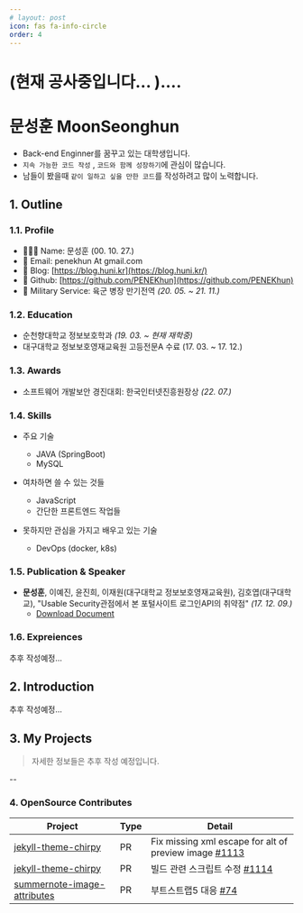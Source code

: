 ```yaml
---
# layout: post
icon: fas fa-info-circle
order: 4
---
```


<style>
 .project h1 {
     color: #333;
}
 .project h2 {
     color: #666;
}
 .project_wrap {
     display: flex;
     flex-wrap: wrap;
     align-items: flex-start;
     justify-content: space-between;
     margin-bottom: 1.5rem;
}
 .project {
     width: 100%;
     border-top: 1px solid #ccc;
     padding-top: 20px;
     display: flex;
}
 .project img {
     width: 150px;
     height: 150px;
     object-fit: cover;
     margin-right: 20px;
     margin-bottom: 0 !important;
}
 .project-details {
     flex: 1;
}
.project-details p.summarize{
	
}
.project-details p.role{
	margin-bottom: 0;
}
.project-details p.stack{
	margin-bottom: 0;
}
.project-type{
	font-weight: 300;
	font-size: 1.2rem;
	margin-bottom: 0;
}
 .project h3 {
	 margin-top: 5px !important;
     margin-bottom: 0 !important;
}
 .project_wrap .extra div h2 {
 margin-top: 0 !important;
 }
 .project .project-duration {
     margin-bottom: 10px;
     color: #999;
}
 .skills {
     width: 100%;
     margin-top: 20px;
     border-top: 1px solid #ccc;
     padding-top: 20px;
}
 .skills ul {
     list-style-type: none;
     padding: 0;
}
 .troubleshooting {
     
}
 .troubleshooting h2 {
     margin-bottom: 10px;
}
 .troubleshooting p {
     margin-top: 5px;
}
 @media screen and (min-width: 850px) {
     .project {
         flex-wrap: wrap;
    }
     .project img {
         width: 180px;
         height: 180px;
         margin-right: 30px;
         margin-bottom: 20px;
    }
     .project-details {
         flex: 1;
    }
     .skills {
         width: 48%;
         margin-top: 0;
         margin-left: 4%;
         padding-top: 0;
         border-top: none;
    }
    }
@media screen and (max-width: 849px) {
  .project {
    flex-direction: column-reverse;
    align-items: center;
  }

  .project img {
    width: 200px;
    margin-right: 0;
    margin-bottom: 10px;
  }
}

p.link {
	margin: 0;
}

}

</style>

<!-- <span id="slogan"></span> -->
<!-- <br/> -->
<!-- <span id="introduce"></span> -->
<!-- > 이 문서는 축약 이력서로써, 각 단원의 링크를 클릭하면, 상세 페이지로 이동합니다. -->

# (현재 공사중입니다... )....  
# 문성훈 **MoonSeonghun**
- Back-end Enginner를 꿈꾸고 있는 대학생입니다.
- `지속 가능한 코드 작성` , `코드와 함께 성장하기`에 관심이 많습니다.
- 남들이 봤을때 `같이 일하고 싶을 만한 코드`를 작성하려고 많이 노력합니다.

## 1. Outline
### 1.1. Profile

- 🙋🏻‍♂️ Name: 문성훈 (00. 10. 27.)
- 💌 Email: penekhun At gmail.com
- 📕 Blog: [https://blog.huni.kr](https://blog.huni.kr/)
- 🐙 Github: [https://github.com/PENEKhun](https://github.com/PENEKhun)
- 🫡 Military Service: 육군 병장 만기전역 <em>(20. 05. ~ 21. 11.)</em>

### 1.2. Education
- 순천향대학교 정보보호학과 <em>(19. 03. ~ 현재 재학중)</em>
- 대구대학교 정보보호영재교육원 고등전문A 수료 (17. 03. ~ 17. 12.)

### 1.3. Awards
- 소프트웨어 개발보안 경진대회: 한국인터넷진흥원장상 <em>(22. 07.)</em>

### 1.4. Skills

- 주요 기술  
	- JAVA (SpringBoot)
	- MySQL

- 여차하면 쓸 수 있는 것들  
	- JavaScript
	- 간단한 프론트엔드 작업들

- 못하지만 관심을 가지고 배우고 있는 기술
	- DevOps (docker, k8s)


### 1.5. Publication & Speaker
- **문성훈**, 이예진, 윤진희, 이재원(대구대학교 정보보호영재교육원), 김호엽(대구대학교), "Usable Security관점에서 본 포털사이트 로그인API의 취약점" <em>(17. 12. 09.)</em>
	- <a href="/assets/aboutme/로그인api와usable_security _최최종_hykim-2.hwp" target="_blank">Download Document</a>
<!--	- [Download Poster](/assets/aboutme/usableSecurity_poster.jpeg) -->

<!-- 
### 1.7. Certification
- NULL
-->

### 1.6. Expreiences
추후 작성예정...  

<!--
#### 1.6.1. **청소년 비영리 개발단체** PENEKSOFT
중학생시절, 재미삼아 SNS에서 만난 개발자 친구들끼리 개발 단체 운영했습니다. 규모는 대략 5명정도 되었습니다.
> **'쓸데없이 어려운 퀴즈'** 앱 다운로드 수 1000**+**달성 *(평점 4.292)*

#### 1.6.2. 대구대학교 **정보보호영재교육원** 
대략 200여명 중, **1등 성적**으로 수료하여서 대구대학교 총장상을 수여받은 적이 있습니다.

#### 1.6.3. **화이트해킹팀** Demon
todo

#### 1.6.4. 프리랜서 개발 경험
todo
-->

## 2. Introduction
추후 작성예정...



## 3. My Projects
> 자세한 정보들은 추후 작성 예정입니다. 


<script>
const myProj = [
  {
    name: "아나바다",
    type: "개인 프로젝트",
    image:
      "https://media.istockphoto.com/id/1399859917/ko/%EB%B2%A1%ED%84%B0/%EC%9D%B4%EB%AF%B8%EC%A7%80-%EB%B2%A1%ED%84%B0-%EA%B8%B0%ED%98%B8%EA%B0%80-%EC%97%86%EC%9C%BC%EB%A9%B0-%EC%82%AC%EC%9A%A9-%EA%B0%80%EB%8A%A5%ED%95%9C-%EC%95%84%EC%9D%B4%EC%BD%98%EC%9D%B4-%EC%97%86%EC%8A%B5%EB%8B%88%EB%8B%A4-%EC%9D%B4-%EC%88%9C%EA%B0%84-%EC%9E%90%EB%A6%AC-%ED%91%9C%EC%8B%9C%EC%9E%90%EB%A5%BC%EC%9C%84%ED%95%9C-%EA%B0%A4%EB%9F%AC%EB%A6%AC%EA%B0%80-%EC%97%86%EC%8A%B5%EB%8B%88%EB%8B%A4.jpg?s=170667a&w=0&k=20&c=hFf7ccLdRkyVpPbHA5S_aAcB805YyXWDL9Oyn6Ff_8c=",
    duration: "2023년 6월 - 2023년 9월",
    summarize: "지속 가능한 소비 문화 형성을 위한 플랫폼",
    myRole: "Backend -%",
    links: [{ caption: "Github", href: "https://github.com/a-na-ba-da/" }],
    stack: ["JAVA Spring Boot, MySQL"],
  },
  {
    name: "SHIFT3",
    type: "아웃소싱 프로젝트",
    image: "https://www.lio.team/shift3.png",
    duration: "2023년 2월 - 2023년 3월",
    summarize: "라이프스타일 편집샵 큐레이션 플랫폼",
    myRole: "관리자페이지 포함 100%",
    links: [
      {
        caption: "운영중인 페이지",
        href: "https://shift3.co.kr",
      },
    ],
    stack: ["JAVA Spring Boot, Thymeleaf, MySQL"],
  },
  {
    name: "면역원성 예측 및 개선 분석 사이트",
    type: "아웃소싱 프로젝트",
    image: "https://www.lio.team/oSong.png",
    duration: "2023년 12월 - 2023년 3월",
    summarize: "오송첨단의료산업진흥재단 신약개발지원센터 연구과제",
    myRole: "ML 스크립트 외 100% ",
    links: [],
    stack: ["PHP, JavaScript"],
  },
  {
    name: "프롭메이트",
    type: "아웃소싱 프로젝트",
    image: "https://www.lio.team/propmate.png",
    duration: "2022년 11월 - 2022년 12월",
    summarize: "오픈API 활용 부동산 개발 비용 예상 서비스",
    myRole: "관리자페이지 포함 100%",
    links: [
      {
        caption: "운영중인 페이지",
        href: "http://propmate.kr",
      },
    ],
    stack: ["JavaScript Node.js, MySQL"],
  },
  {
    name: "WideScrap 상품 수집 확장프로그램",
    type: "아웃소싱 프로젝트",
    image:
      "https://media.istockphoto.com/id/1399859917/ko/%EB%B2%A1%ED%84%B0/%EC%9D%B4%EB%AF%B8%EC%A7%80-%EB%B2%A1%ED%84%B0-%EA%B8%B0%ED%98%B8%EA%B0%80-%EC%97%86%EC%9C%BC%EB%A9%B0-%EC%82%AC%EC%9A%A9-%EA%B0%80%EB%8A%A5%ED%95%9C-%EC%95%84%EC%9D%B4%EC%BD%98%EC%9D%B4-%EC%97%86%EC%8A%B5%EB%8B%88%EB%8B%A4-%EC%9D%B4-%EC%88%9C%EA%B0%84-%EC%9E%90%EB%A6%AC-%ED%91%9C%EC%8B%9C%EC%9E%90%EB%A5%BC%EC%9C%84%ED%95%9C-%EA%B0%A4%EB%9F%AC%EB%A6%AC%EA%B0%80-%EC%97%86%EC%8A%B5%EB%8B%88%EB%8B%A4.jpg?s=170667a&w=0&k=20&c=hFf7ccLdRkyVpPbHA5S_aAcB805YyXWDL9Oyn6Ff_8c=",
    duration: "2022년 9월 - 2022년 10월",
    summarize:
      "크롬 확장프로그램으로 타오바오에서 상품을 크롤링하고,<br/>별도의 API를 만들어서 자사 DB에 Insert하는 프로젝트",
    myRole: "크롬 확장프로그램 100%<br/>백엔드 100%",
    links: [
      {
        caption:
          "관련 블로그 포스팅 - 스프링부트에서 비동기를 사용하여 블로킹 문제 일부 해결하기",
        href: "https://blog.huni.kr/posts/%EC%8A%A4%ED%94%84%EB%A7%81%EB%B6%80%ED%8A%B8%EC%97%90%EC%84%9C-%EB%B9%84%EB%8F%99%EA%B8%B0%EB%A5%BC-%EC%82%AC%EC%9A%A9%ED%95%98%EC%97%AC-%ED%8A%B8%EB%9E%9C%EC%A0%9D%EC%85%98%EC%97%90%EC%84%9C-%EB%B8%94%EB%A1%9C%ED%82%B9-%EB%AC%B8%EC%A0%9C-%EC%9D%BC%EB%B6%80-%ED%95%B4%EA%B2%B0%ED%95%98%EA%B8%B0/",
      },
    ],
    stack: ["JAVA Spring Boot, MySQL", "JavaScript(Chrome Extension)"],
    extra: {
      Earned: [
        "- 총 2회 유지보수를 거치며, 지속가능한 코드가 무엇일지 고민하게 되었음",
        "- 클라이언트상 존재하는 안티 크롤링 완화",
      ],
    },
  },
  {
    name: "피티모아",
    type: "개인 프로젝트",
    image:
      "https://media.istockphoto.com/id/1399859917/ko/%EB%B2%A1%ED%84%B0/%EC%9D%B4%EB%AF%B8%EC%A7%80-%EB%B2%A1%ED%84%B0-%EA%B8%B0%ED%98%B8%EA%B0%80-%EC%97%86%EC%9C%BC%EB%A9%B0-%EC%82%AC%EC%9A%A9-%EA%B0%80%EB%8A%A5%ED%95%9C-%EC%95%84%EC%9D%B4%EC%BD%98%EC%9D%B4-%EC%97%86%EC%8A%B5%EB%8B%88%EB%8B%A4-%EC%9D%B4-%EC%88%9C%EA%B0%84-%EC%9E%90%EB%A6%AC-%ED%91%9C%EC%8B%9C%EC%9E%90%EB%A5%BC%EC%9C%84%ED%95%9C-%EA%B0%A4%EB%9F%AC%EB%A6%AC%EA%B0%80-%EC%97%86%EC%8A%B5%EB%8B%88%EB%8B%A4.jpg?s=170667a&w=0&k=20&c=hFf7ccLdRkyVpPbHA5S_aAcB805YyXWDL9Oyn6Ff_8c=",
    duration: "2022년 8월",
    summarize: "22년도 소프트웨어 개발보안 경진대회 수상작",
    myRole: "풀스택 100%",
    links: [
      {
        caption: "제 9회 소프트웨어 개발보안 시큐어코딩 해커톤 리뷰",
        href: "https://blog.huni.kr/posts/SecureCoding-Contest-9th-Review/",
      },
    ],
    stack: ["JAVA Spring Boot, MySQL", "클라이언트 Vue.JS"],
  },

  {
    name: "청소년 정보보호 페스티벌",
    type: "개인/대학 프로젝트",
    image:
      "https://velog.velcdn.com/images/hnsoo/post/a57bd429-fe8f-424c-a29f-e6949fec8827/image.png",
    duration: "2022년 5월 - 2022년 9월",
    summarize:
      "순천향대학교 정보보호학과에서 주관하고 청소년을 대상으로 개최하는 해킹대회 플랫폼",
    myRole: "백엔드 100%<br/>관리자 페이지 100%<br/>사용자 페이지 1%",
    stack: ["JAVA Spring Boot, MySQL, Redis", "관리자 페이지 Vue.JS"],
    extra: {
      Earned: [
        "- 한정된 자원에서 부하가 적은 실시간 랭킹 API 개발",
        "- AOP를 활용한 서비스 전반적인 로깅으로 대회 치팅 행위자 적출",
      ],
    },
  },

  {
    name: "Minting Arts",
    type: "아웃소싱 프로젝트",
    image: "https://www.lio.team/sangsang.png",
    duration: "2022년 8월",
    summarize: "NFT 온라인 홍보관",
    myRole: "백엔드 100%<br/>관리자 페이지 100%",
    stack: ["JAVA Spring Boot, Thymeleaf, MySQL"],
  },

  {
    name: "파이팅 (파이썬 + 채팅)",
    type: "대학 프로젝트",
    image:
      "https://media.istockphoto.com/id/1399859917/ko/%EB%B2%A1%ED%84%B0/%EC%9D%B4%EB%AF%B8%EC%A7%80-%EB%B2%A1%ED%84%B0-%EA%B8%B0%ED%98%B8%EA%B0%80-%EC%97%86%EC%9C%BC%EB%A9%B0-%EC%82%AC%EC%9A%A9-%EA%B0%80%EB%8A%A5%ED%95%9C-%EC%95%84%EC%9D%B4%EC%BD%98%EC%9D%B4-%EC%97%86%EC%8A%B5%EB%8B%88%EB%8B%A4-%EC%9D%B4-%EC%88%9C%EA%B0%84-%EC%9E%90%EB%A6%AC-%ED%91%9C%EC%8B%9C%EC%9E%90%EB%A5%BC%EC%9C%84%ED%95%9C-%EA%B0%A4%EB%9F%AC%EB%A6%AC%EA%B0%80-%EC%97%86%EC%8A%B5%EB%8B%88%EB%8B%A4.jpg?s=170667a&w=0&k=20&c=hFf7ccLdRkyVpPbHA5S_aAcB805YyXWDL9Oyn6Ff_8c=",
    duration: "2022년 5월",
    summarize:
      "파이썬 프로그래밍 과목 팀프로젝트<br/>종단간 AES 암호화 통신을 사용하는 단체 채팅 프로그램",
    myRole: "클라이언트 95%<br/>서버 10%",
    links: [
      {
        caption: "Github",
        href: "https://github.com/BloodSweatTearz/Pyting",
      },
    ],
    stack: ["python"],
  },

  {
    name: "짧은 링크",
    type: "개인 프로젝트",
    image: "https://blog.huni.kr/assets/2023-06-01/dashboard.png",
    duration: "2022년 3월",
    summarize:
      "한글이 가지는 특징 을 이용해 전세계 모든 링크를 짧게 만드는 서비스",
    myRole: "100%",
    linkCaption: "",
    linkHref: "",
    stack: ["Java Spring Boot, MySQL"],
    links: [
      {
        caption: "Github",
        href: "https://github.com/PENEKhun/hangul-shortUrl",
      },
      {
        caption:
          "# 1년 전 개발한 프로젝트 건드려보기 3 > 읽기 힘든 긴 메서드, 짧고 읽기 쉽게 바꾸기",
        href: "https://blog.huni.kr/posts/1%EB%85%84-%EC%A0%84-%EA%B0%9C%EB%B0%9C%ED%95%9C-%ED%94%84%EB%A1%9C%EC%A0%9D%ED%8A%B8-%EA%B1%B4%EB%93%9C%EB%A0%A4%EB%B3%B4%EA%B8%B0-3/",
      },
      {
        caption: "# 1년 전 개발한 프로젝트 건드려보기 2 > 기존 코드 냄새 맡기",
        href: "https://blog.huni.kr/posts/1%EB%85%84-%EC%A0%84-%EA%B0%9C%EB%B0%9C%ED%95%9C-%ED%94%84%EB%A1%9C%EC%A0%9D%ED%8A%B8-%EA%B1%B4%EB%93%9C%EB%A0%A4%EB%B3%B4%EA%B8%B0-%EA%B8%B0%EC%A1%B4-%EC%BD%94%EB%93%9C-%EB%83%84%EC%83%88-%EB%A7%A1%EA%B8%B0-(%ED%82%81%ED%82%81)/",
      },
      {
        caption: "# 1년 전 개발한 프로젝트 건드려보기 1 > 시작하기 앞서",
        href: "https://blog.huni.kr/posts/1%EB%85%84-%EC%A0%84-%EA%B0%9C%EB%B0%9C%ED%95%9C-%ED%94%84%EB%A1%9C%EC%A0%9D%ED%8A%B8-%EA%B1%B4%EB%93%9C%EB%A0%A4%EB%B3%B4%EA%B8%B0-%EC%8B%9C%EC%9E%91%ED%95%98%EA%B8%B0-%EC%95%9E%EC%84%9C/",
      },
    ],
    extra: {
      Earned: ["- 프로젝트 종료 1년후, 이를 리팩토링 해보는 시간을 가졌음"],
    },
  },
];

window.onload = function drawProjects() {
  const myProjectsElement = document.querySelector(".myProjects");
  myProj.forEach((project) => {
    const extraSections = [];
    for (const key in project.extra) {
      const extraSectionHTML = `
      <div class="extra">
      <div class="${key}"> <h2>${key}</h2> <p>${project.extra[key].join(
        "<br>",
      )}</p> </div> </div>`;
      extraSections.push(extraSectionHTML);
    }

    const projectHTML = `
        <div class="project_wrap">
          <div class="project">
          <div>
            <img src="${project.image}" alt="${project.name} preview">
              <p class="contribute">${project.myRole} 기여</p>
            </div>
            <div class="project-details">
              <h3>${project.name}<p class="project-type">${
                project.type
              }</p></h3>
              <p class="project-duration">${project.duration}</p>
              <p class="summarize">${project.summarize}</p>
              ${
                project.stack === undefined
                  ? ""
                  : `<p class="stack">사용된 기술 키워드:</p>
                <ul>
                  ${project.stack
                    .map((stackItem) => `<li>${stackItem}</li>`)
                    .join("")}
                </ul>`
              }
            </div>
          </div>
          <div>
          ${extraSections.join("")}
          ${(project.links || [])
            .map(
              (link) =>
                ` <p class="link">link: <a href="${link.href}" target="_blank">${link.caption}</a></p> `,
            )
            .join("")}
          <div>
        </div>
      `;
    console.log(projectHTML);
    const tempElement = document.createElement("div");
    tempElement.innerHTML = projectHTML;
    myProjectsElement.appendChild(tempElement.firstElementChild);
  });
};
</script>

<div class="myProjects">

</div>

-- 

<!--

### 3.1. Personal Projects

| Project            | Used My Skills              | Description
|--------------------|--------------------|---------------------
|아나바다 | Springboot, MySQL | 지속 가능한 소비 문화 형성을 위한 플랫폼 |
|피티모아 | Springboot, MySQL, VueJS | todo |
|한글-짧은링크 | Springboot, MySQL, Thymeleaf | 한글 5글자로 전세계 모든 링크를 짧게 만들어 주는 웹 서비스 |

> 작업일 순으로 표를 작성하였습니다.

### 3.2. University Projects
 
| Project            | Used My Skills              | Description
|--------------------|--------------------|---------------------
|BLE 기반의 무인지 전자출결시스템 | Springboot | 2023년 캡스톤 디자인 결과물 |
|청소년정보보호페스티벌 | Springboot, VueJS, MySQL, Redis | 2022 청소년정보보호페스티벌 온라인 해킹대회 사이트|
|파이팅(**PY**thon + chatt**ING**) | Python | 종단간 AES 암호화 통신을 사용하는 단체 채팅 프로그램|

> 작업일 순으로 표를 작성하였습니다.

### 3.3. Outsourcing Projects

| Client           | Description                  | Project            | Used My Skills              | Special Note
------------------|---------------------------|--------------------|---------------------|---------------------|
|오송첨단의료산업진흥재단<br/>신약개발지원센터 | 면역원성 예측 및 개선 분석 사이트 | -                  | PHP                 | 분석에 사용되는 ML 스크립트를 제외한 풀스택(관리자페이지 포함) 개발 |
|시프트삼 | 라이프스타일 편집샵 큐레이션 플랫폼 개발    | #SHIFT3            | Springboot, MySQL   | 풀스택 개발(관리자페이지 포함)|
|propmate | 오픈API 활용 부동산 개발 비용 예상 서비스              | 프롭메이트            | NodeJS, MySQL       | 풀스택 개발(관리자페이지 포함)| 
|와이드바이(구 EG통상)  | 타오바오 상품 정보 크롤링 확장프로그램 | Wide Scrap      | Springboot, JavaScript    | 풀스택 개발    |
|엔큐브스튜디오        | 웹 동영상 자막 번역 확장프로그램    | NCubeWebVidTrans  | JavaScript |
|상상연구소           | NFT 홍보 서비스              | MintingArts        | Springboot, MySQL         | RESTful API 및 관리자 페이지 개발|
|-                 | 로또 조합기 프로그램           | GLotto             | C#, PHP             | |

> 작업일 순으로 표를 작성하였습니다.

-->

### 4. OpenSource Contributes

| Project                | Type   | Detail                          |
|------------------------|----|--------------------------------|
|[jekyll-theme-chirpy](https://github.com/cotes2020/jekyll-theme-chirpy) |PR| Fix missing xml escape for alt of preview image [#1113](https://github.com/cotes2020/jekyll-theme-chirpy/pull/1113) |
|[jekyll-theme-chirpy](https://github.com/cotes2020/jekyll-theme-chirpy) |PR| 빌드 관련 스크립트 수정 [#1114](https://github.com/cotes2020/jekyll-theme-chirpy/pull/1114) |
|[summernote-image-attributes](https://github.com/DiemenDesign/summernote-image-attributes) |PR| 부트스트랩5 대응 [#74](https://github.com/DiemenDesign/summernote-image-attributes/issues/74) |

 
<!--



<details>
<summary>소프트웨어 개발보안 경진대회 - 한국인터넷진흥원장상<em></em></summary>
<div markdown="1">
- 출품작 설명
    - 운동을 시작하고자 하는 모든 사용자에게 헬스 메이트를 구해주는 서비스.
        1. 운동 시설 관련 정보 파악
        2. 트레이너 관련 정보 파악
        3. 트레이너 매칭
        4. 우리 동네 헬스 메이트 파악 및 매칭  
    - 기대효과  
    	1. 우리동네 헬스메이트 찾기  
    		- 가까운 지역 내에서 선호 요일, 시간 등을 필터링해 나와 조건이 맞는 헬스 메이트를 쉽게 찾을 수 있다.  
			- 덤으로 그룹PT를 통해 소비를 줄일 수 있다.  
		2. 나만의 트레이너 찾기  
			- 핸드폰으로 편하게 트레이너들의 약력등을 확인할 수 있다.  
		3. 캘린더 관리  
			- 운동 일정등을 쉽게 관리할 수 있다.  
- 관련포스트
    - [제 9회 소프트웨어 개발보안 시큐어코딩 해커톤 리뷰](https://penekhun.github.io/posts/SecureCoding-Contest-9th-Review/)
</div>
</details>

<details>
<summary>3사단 포병여단 본부 전산병 병장 만기전역</summary>
<div markdown="1">
- 2020년 05월 ~ 2021년 11월
- 전시에 사용하는 전장망 서버를 관리하고, 부대 내부 모든 컴퓨터를 관리하였습니다.
- 내부에 html, css를 변경할 수 있는 인력(간부)이 없어, 직접 나서서 부대 홈페이지 디자인을 변경한 적이 있습니다.
</div>
</details>


<details>
<summary>
순천향대학교 정보보호학 재학 & 프리랜서 개발자</summary>
<div markdown="1">
- 순천향대학교 정보보호학과
	- 2019년 03월 ~ 현재 재학중  
	1.  2022년도 순천향대학교 청소년 정보보호 페스티벌 운영  
    온/오프라인 해킹대회 홈페이지 개발    
    	- 관련 포스트  
    		[온라인 해킹 대회 사이트 만들기 1 > 요구사항 정의](https://penekhun.github.io/posts/%EC%98%A8%EB%9D%BC%EC%9D%B8-%ED%95%B4%ED%82%B9-%EB%8C%80%ED%9A%8C-%EC%82%AC%EC%9D%B4%ED%8A%B8-%EB%A7%8C%EB%93%A4%EA%B8%B0-1-%EC%9A%94%EA%B5%AC%EC%82%AC%ED%95%AD-%EC%A0%95%EC%9D%98/)  
    		[온라인 해킹 대회 사이트 만들기 2 > 퀴즈 랭킹 시스템 개발](https://penekhun.github.io/posts/%EC%98%A8%EB%9D%BC%EC%9D%B8-%ED%95%B4%ED%82%B9-%EB%8C%80%ED%9A%8C-%EC%82%AC%EC%9D%B4%ED%8A%B8-%EB%A7%8C%EB%93%A4%EA%B8%B0-2-%EC%8A%A4%EC%BC%80%EC%A5%B4%EB%A7%81%EC%9D%84-%ED%86%B5%ED%95%9C-%ED%80%B4%EC%A6%88-%EB%9E%AD%ED%82%B9-%EC%8B%9C%EC%8A%A4%ED%85%9C-%EA%B0%9C%EB%B0%9C/)  
    		[온라인 해킹 대회 사이트 만들기 3 > AOP를 활용해보자](https://penekhun.github.io/posts/%EC%98%A8%EB%9D%BC%EC%9D%B8-%ED%95%B4%ED%82%B9-%EB%8C%80%ED%9A%8C-%EC%82%AC%EC%9D%B4%ED%8A%B8-%EB%A7%8C%EB%93%A4%EA%B8%B0-3-AOP%EB%A5%BC-%ED%99%9C%EC%9A%A9%ED%95%B4%EB%B3%B4%EC%9E%90/)    
    	- 소스코드    
			1. [백엔드](https://github.com/PENEKhun/CTF-J-Server)(기여도 100%)  
	    		- 기술 스택  
	    			- JAVA Springboot  
	    			- MySQL  
	    			- Redis  
    		2. [어드민 페이지](https://github.com/PENEKhun/CTF-J-ADMIN-PAGE)(기여도 100%)  
    			- 기술 스택  
    				- Vue JS  
				> 관리자 페이지 개발 담당 학우 대신하여 진행하였습니다.  
				> 급한 일정속에 Vue JS를 처음 사용한것이라 많이 미숙합니다.
			3. [사용자 페이지](https://github.com/hnsoo/yisf-client)  
	2.  프로그래밍 동아리 CQRE 운영  
- 프리랜서 개발자 활동
	- 2022년 07월 ~
	- 학사와 병행하여 진행하였습니다.
	- 진행한 프로젝트는 다음과 같습니다.
		1. 로또 조합기 프로그램(GLotto)
			- 프로젝트 설명
				1. 사용자는 '로또 조합 방식'(고정, 보장, 완전 조합)을 선택합니다.
				2. 그에 맞게 번호까지 선택합니다.
				3. 조합을 생성한 후, 해당 조합을 실제 로또 용지로 인쇄합니다.
			- 기술스택 (기여도 100%)
				1. PHP
				2. dotNET(Excel lib 사용)
			- 프로젝트 간단 후기
				-
			- 이미지 자료
		2. 건축 견적 사이트(Propmate)
			- 프로젝트 설명
		3. NFT 홍보 서비스(MintingArts)
		4. 유전자 분석/연구 사이트(이름 비공개)
		5. 타오바오 상품 정보 크롤링 확장프로그램(WideScrap)
		6. 웹 동영상 자막 번역 확장프로그램(NCubeWebVidTrans)		
</div>
</details>



<details>
	<summary>
		Hack for Security, Demon 팀원 <em>(2017. 09. ~ 2019. 12.)</em>
	</summary>
	<div class="detail">
		asdasdasdasdasdassdas  <br/>
		POC conference 참여 (2017.11.9~2017.11.10)<br/>
		17th HackingCamp 운영(2018.02.24~2018.02.25)<br/>
		CTFzone 본선진출(예선 5등) 'GoGiSaJo'팀 (2018.07.21 PM 6.00 ~ 2018.07.23 AM 6.00 [36h])<br/>
	</div>
</details>

<details>
	<summary>
		대구대학교 정보보호영재교육원 고등부 전문과정 1등 수료 <em>(17. 12. 02.)</em>
	</summary>
</details>

<details>
	<summary>
	한국정보보호학회 동계학술대회 "Usable Security관점에서 본 포털사이트 로그인API의 취약점" 투고 및 발표 <em>(17. 12. 09.)</em></summary><br/>
	<div class="detail">
	<b>고등학교 2학년</b>때 정보보호 영재교육원에 소속하여 진행했던 연구활동입니다.<br/>
	<b>제 1저자</b>로써 연구 주제를 검증하고, 이를 글로 작성하여 학술지에 투고 하였습니다.<br/><br/>
	2017년 12월 9일 토요일,<br/>
	고려대학교 안암캠퍼스에서 한시간동안<em>(13:30 - 14:30)</em> 포스터발표를 한 바가 있습니다.<br/>
	**todo: 사진자료**<br/>
	</div>
</details>





-->